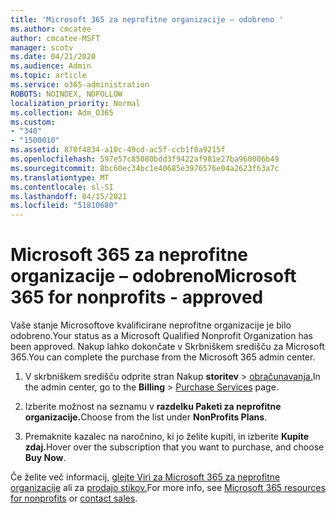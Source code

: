 ```yaml
---
title: 'Microsoft 365 za neprofitne organizacije – odobreno '
ms.author: cmcatee
author: cmcatee-MSFT
manager: scotv
ms.date: 04/21/2020
ms.audience: Admin
ms.topic: article
ms.service: o365-administration
ROBOTS: NOINDEX, NOFOLLOW
localization_priority: Normal
ms.collection: Adm_O365
ms.custom:
- "340"
- "1500010"
ms.assetid: 870f4834-a10c-49cd-ac5f-ccb1f0a9215f
ms.openlocfilehash: 597e57c85080bdd3f9422af981e27ba960006b49
ms.sourcegitcommit: 8bc60ec34bc1e40685e3976576e04a2623f63a7c
ms.translationtype: MT
ms.contentlocale: sl-SI
ms.lasthandoff: 04/15/2021
ms.locfileid: "51810680"
---
```

# <a name="microsoft-365-for-nonprofits---approved"></a><span data-ttu-id="db7a7-102">Microsoft 365 za neprofitne organizacije – odobreno</span><span class="sxs-lookup"><span data-stu-id="db7a7-102">Microsoft 365 for nonprofits - approved</span></span>

<span data-ttu-id="db7a7-103">Vaše stanje Microsoftove kvalificirane neprofitne organizacije je bilo odobreno.</span><span class="sxs-lookup"><span data-stu-id="db7a7-103">Your status as a Microsoft Qualified Nonprofit Organization has been approved.</span></span> <span data-ttu-id="db7a7-104">Nakup lahko dokončate v Skrbniškem središču za Microsoft 365.</span><span class="sxs-lookup"><span data-stu-id="db7a7-104">You can complete the purchase from the Microsoft 365 admin center.</span></span>

1. <span data-ttu-id="db7a7-105">V skrbniškem središču odprite stran Nakup **storitev** \> [obračunavanja.](https://go.microsoft.com/fwlink/p/?linkid=868433)</span><span class="sxs-lookup"><span data-stu-id="db7a7-105">In the admin center, go to the **Billing** \> [Purchase Services](https://go.microsoft.com/fwlink/p/?linkid=868433) page.</span></span>

2. <span data-ttu-id="db7a7-106">Izberite možnost na seznamu v **razdelku Paketi za neprofitne organizacije.**</span><span class="sxs-lookup"><span data-stu-id="db7a7-106">Choose from the list under **NonProfits Plans**.</span></span>

3. <span data-ttu-id="db7a7-107">Premaknite kazalec na naročnino, ki jo želite kupiti, in izberite **Kupite zdaj.**</span><span class="sxs-lookup"><span data-stu-id="db7a7-107">Hover over the subscription that you want to purchase, and choose **Buy Now**.</span></span>

<span data-ttu-id="db7a7-108">Če želite več informacij, [glejte Viri za Microsoft 365 za neprofitne organizacije](https://www.microsoft.com/nonprofits/microsoft-365) ali za [prodajo stikov.](https://www.microsoft.com/nonprofits/contact-us)</span><span class="sxs-lookup"><span data-stu-id="db7a7-108">For more info, see [Microsoft 365 resources for nonprofits](https://www.microsoft.com/nonprofits/microsoft-365) or [contact sales](https://www.microsoft.com/nonprofits/contact-us).</span></span>
